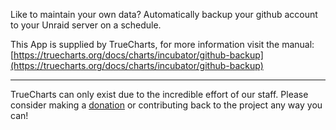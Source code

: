 Like to maintain your own data? Automatically backup your github account to your Unraid server on a schedule.

This App is supplied by TrueCharts, for more information visit the manual: [https://truecharts.org/docs/charts/incubator/github-backup](https://truecharts.org/docs/charts/incubator/github-backup)

---

TrueCharts can only exist due to the incredible effort of our staff.
Please consider making a [donation](https://truecharts.org/docs/about/sponsor) or contributing back to the project any way you can!
